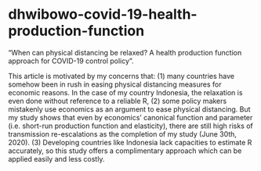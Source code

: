 # dhwibowo-covid-19-health-production-function
“When can physical distancing be relaxed? A health production function approach for COVID-19 control policy”. 

This article is motivated by my concerns that: (1) many countries have somehow been in rush in easing physical distancing measures for economic reasons. In the case of my country Indonesia, the relaxation is even done without reference to a reliable R, (2) some policy makers mistakenly use economics as an argument to ease physical distancing. But my study shows that even by economics’ canonical function and parameter (i.e. short-run production function and elasticity), there are still high risks of transmission re-escalations as the completion of my study (June 30th, 2020). (3) Developing countries like Indonesia lack capacities to estimate R accurately, so this study offers a complimentary approach which can be applied easily and less costly. 
